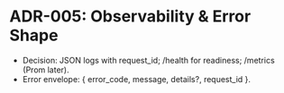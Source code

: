 # ADR-005: Observability & Error Shape
- Decision: JSON logs with request_id; /health for readiness; /metrics (Prom later).
- Error envelope: { error_code, message, details?, request_id }.
